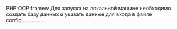 PHP OOP framew
Для запуска на локальной машине необходимо создать базу данных и указать данные для входа в файле config................
